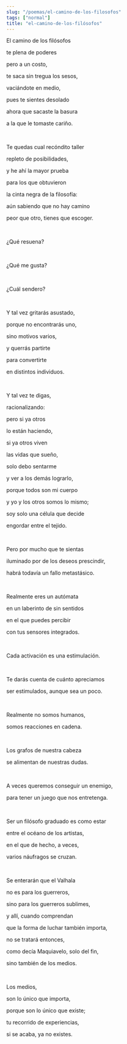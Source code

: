 ```yaml
---
slug: "/poemas/el-camino-de-los-filosofos"
tags: ["normal"]
title: "el-camino-de-los-filósofos"
---
```

El camino de los filósofos

te plena de poderes

pero a un costo,

te saca sin tregua los sesos,

vaciándote en medio,

pues te sientes desolado

ahora que sacaste la basura

a la que le tomaste cariño.

&nbsp;

Te quedas cual recóndito taller

repleto de posibilidades,

y he ahí la mayor prueba

para los que obtuvieron

la cinta negra de la filosofía:

aún sabiendo que no hay camino

peor que otro, tienes que escoger.

&nbsp;

¿Qué resuena?

&nbsp;

¿Qué me gusta?

&nbsp;

¿Cuál sendero?

&nbsp;

Y tal vez gritarás asustado,

porque no encontrarás uno,

sino motivos varios,

y querrás partirte

para convertirte 

en distintos individuos.

&nbsp;

Y tal vez te digas, 

racionalizando:

pero si ya otros 

lo están haciendo,

si ya otros viven 

las vidas que sueño,

solo debo sentarme

y ver a los demás lograrlo,

porque todos son mi cuerpo

y yo y los otros somos lo mismo;

soy solo una célula que decide

engordar entre el tejido.

&nbsp;

Pero por mucho que te sientas

iluminado por de los deseos prescindir,

habrá todavía un fallo metastásico.

&nbsp;

Realmente eres un autómata

en un laberinto de sin sentidos

en el que puedes percibir

con tus sensores integrados.

&nbsp;

Cada activación es una estimulación.

&nbsp;

Te darás cuenta de cuánto apreciamos

ser estimulados, aunque sea un poco.

&nbsp;

Realmente no somos humanos,

somos reacciones en cadena.

&nbsp;

Los grafos de nuestra cabeza

se alimentan de nuestras dudas.

&nbsp;

A veces queremos conseguir un enemigo,

para tener un juego que nos entretenga.

&nbsp;

Ser un filósofo graduado es como estar

entre el océano de los artistas,

en el que de hecho, a veces,

varios náufragos se cruzan.

&nbsp;

Se enterarán que el Valhala

no es para los guerreros,

sino para los guerreros sublimes,

y allí, cuando comprendan

que la forma de luchar también importa,

no se tratará entonces,

como decía Maquiavelo, solo del fin,

sino también de los medios.

&nbsp;

Los medios, 

son lo único que importa,

porque son lo único que existe;

tu recorrido de experiencias,

si se acaba, ya no existes.